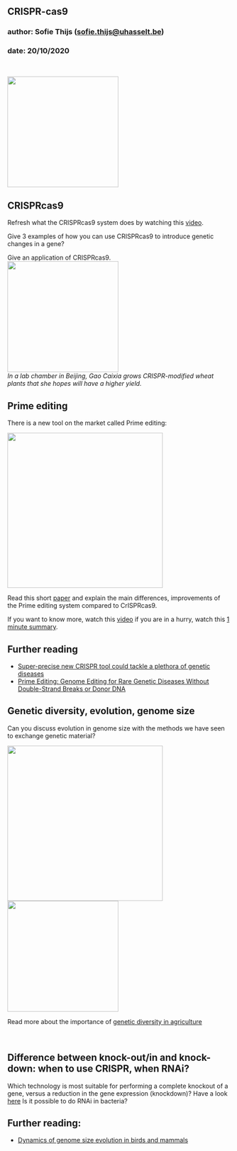 ## CRISPR-cas9
### author: Sofie Thijs (sofie.thijs@uhasselt.be)
### date: 20/10/2020

&nbsp;
&nbsp;
&nbsp;


<img src="https://media1.giphy.com/media/4nloNqEDVPIdi/giphy.gif" width="250px">

## CRISPRcas9

Refresh what the CRISPRcas9 system does by watching this [video](https://www.youtube.com/watch?v=4YKFw2KZA5o).

Give 3 examples of how you can use CRISPRcas9 to introduce genetic changes in a gene?
  
Give an application of CRISPRcas9.  
<img src="https://www.sciencemag.org/sites/default/files/styles/article_main_image_-_1280w__no_aspect_/public/cc_1_GAO_DSC_3995_1280x720.jpg?itok=zIL-gLCS" width="250px">  
*In a lab chamber in Beijing, Gao Caixia grows CRISPR-modified wheat plants that she hopes will have a higher yield.*


## Prime editing
There is a new tool on the market called Prime editing:  
  
<img src="https://media.nature.com/lw800/magazine-assets/d41586-019-03164-5/d41586-019-03164-5_17295426.png" width="350px">


Read this short [paper](https://www.sciencemag.org/news/2019/10/new-prime-genome-editor-could-surpass-crispr) and explain the main differences, improvements of the Prime editing system compared to CrISPRcas9.

If you want to know more, watch this [video](https://www.youtube.com/watch?v=M5mS_moZN_w)
if you are in a hurry, watch this [1 minute summary](https://www.youtube.com/watch?v=FzVV-AkS76I).

## Further reading
- [Super-precise new CRISPR tool could tackle a plethora of genetic diseases](https://www.nature.com/articles/d41586-019-03164-5)
- [Prime Editing: Genome Editing for Rare Genetic Diseases Without Double-Strand Breaks or Donor DNA](https://www.frontiersin.org/articles/10.3389/fgene.2020.00528/full)


## Genetic diversity, evolution, genome size
Can you discuss evolution in genome size with the methods we have seen to exchange genetic material?
<p align="left">
<img src="https://media.springernature.com/m685/springer-static/image/art%3A10.1038%2Fs41576-019-0106-6/MediaObjects/41576_2019_106_Fig1_HTML.png" width="350px">
<img src="https://www.pnas.org/content/pnas/114/8/E1460/F2.large.jpg?width=800&height=600&carousel=1" width="250px">
</p>

Read more about the importance of [genetic diversity in agriculture](https://medium.com/thenextnorm/importance-of-genetic-diversity-in-agriculture-b9f88f5fda55)

&nbsp;
&nbsp;
&nbsp;


## Difference between knock-out/in and knock-down: when to use CRISPR, when RNAi?
Which technology is most suitable for performing a complete knockout of a gene, versus a reduction in the gene expression (knockdown)?
Have a look [here](https://www.youtube.com/watch?v=U3Z4u0DKbx0)
Is it possible to do RNAi in bacteria?

## Further reading:
- [Dynamics of genome size evolution in birds and mammals](https://www.pnas.org/content/114/8/E1460)

&nbsp;
&nbsp;
&nbsp;
